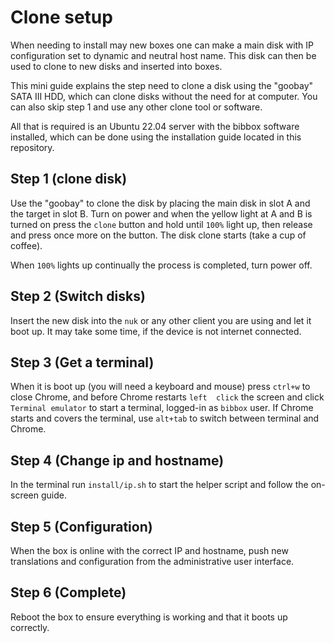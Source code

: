 # Clone setup

When needing to install may new boxes one can make a main disk with IP configuration set to dynamic and neutral host
name. This disk can then be used to clone to new disks and inserted into boxes. 

This mini guide explains the step need to clone a disk using the "goobay" SATA III HDD, which can clone disks without 
the need for at computer. You can also skip step 1 and use any other clone tool or software.

All that is required is an Ubuntu 22.04 server with the bibbox software installed, which can be done using the 
installation guide located in this repository.

## Step 1 (clone disk)

Use the "goobay" to clone the disk by placing the main disk in slot A and the target in slot B. Turn on power and when 
the yellow light at A and B is turned on press the `clone` button and hold until `100%` light up, then release and 
press once more on the button. The disk clone starts (take a cup of coffee).

When `100%` lights up continually the process is completed, turn power off.

## Step 2 (Switch disks)

Insert the new disk into the `nuk` or any other client you are using and let it boot up. It may take some time, if the 
device is not internet connected.

## Step 3 (Get a terminal)

When it is boot up (you will need a keyboard and mouse) press `ctrl+w` to close Chrome, and before Chrome restarts `left 
click` the screen and click `Terminal emulator` to start a terminal, logged-in as `bibbox` user. If Chrome starts and 
covers the terminal, use `alt+tab` to switch between terminal and Chrome.

## Step 4 (Change ip and hostname)

In the terminal run `install/ip.sh` to start the helper script and follow the on-screen guide.

## Step 5 (Configuration)

When the box is online with the correct IP and hostname, push new translations and configuration from the administrative
user interface.

## Step 6 (Complete)

Reboot the box to ensure everything is working and that it boots up correctly.
